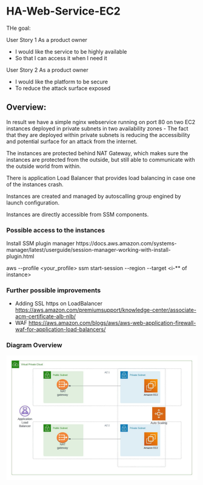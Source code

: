 # HA-Web-Service-EC2

THe goal:

User Story 1
As a product owner
- I would like the service to be highly available
- So that I can access it when I need it

User Story 2
As a product owner
- I would like the platform to be secure
- To reduce the attack surface exposed

<h2> Overview: </h2>

In result we have a simple nginx webservice running on port 80 on two EC2 instances deployed in private subnets in two availability zones -
The fact that they are deployed within private subnets is reducing the accessibility and potential surface for an attack from the internet.

The instances are protected behind NAT Gateway, which makes sure the instances are protected from the outside, but still able to communicate with the outside world from within.

There is application Load Balancer that provides load balancing in case one of the instances crash.

Instances are created and managed by autoscalling group engined by launch configuration.

Instances are directly accessible from SSM components.

<h3> Possible access to the instances </h3>
Install SSM plugin manager https://docs.aws.amazon.com/systems-manager/latest/userguide/session-manager-working-with-install-plugin.html

 aws --profile <your_profile> ssm start-session --region <region>  --target <i-** of instance>

 <h3> Further possible improvements </h3>

 - Adding SSL https on LoadBalancer https://aws.amazon.com/premiumsupport/knowledge-center/associate-acm-certificate-alb-nlb/
 - WAF https://aws.amazon.com/blogs/aws/aws-web-application-firewall-waf-for-application-load-balancers/

 <h3>Diagram Overview </h3>

<img src="Blank diagram.jpeg" />


